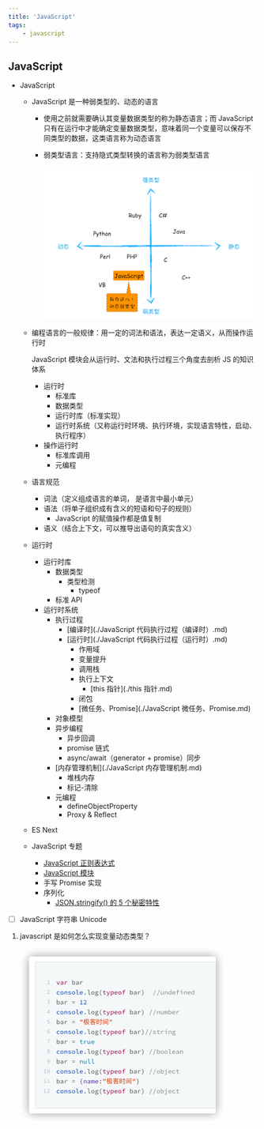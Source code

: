 ```yaml
---
title: 'JavaScript'
tags:
	- javascript
---
```


## JavaScript

- JavaScript
  - JavaScript 是一种弱类型的、动态的语言
    - 使用之前就需要确认其变量数据类型的称为静态语言；而 JavaScript 只有在运行中才能确定变量数据类型，意味着同一个变量可以保存不同类型的数据，这类语言称为动态语言
    
    - 弱类型语言：支持隐式类型转换的语言称为弱类型语言
    
      <img src="${images}/36f0f5bdce0a6d8c36cbb8a76931cff0.png" alt="img" style="zoom:50%;" />
    
  - 编程语言的一般规律：用一定的词法和语法，表达一定语义，从而操作运行时

    JavaScript 模块会从运行时、文法和执行过程三个角度去剖析 JS 的知识体系

    - 运行时
      - 标准库
      - 数据类型
      - 运行时库（标准实现）
      - 运行时系统（又称运行时环境、执行环境，实现语言特性，启动、执行程序）
    - 操作运行时
      - 标准库调用
      - 元编程

  - 语言规范
    - 词法（定义组成语言的单词， 是语言中最小单元）
    - 语法（将单子组织成有含义的短语和句子的规则）
      - JavaScript 的赋值操作都是值复制
    - 语义（结合上下文，可以推导出语句的真实含义）
    
  - 运行时
    - 运行时库
      - 数据类型
        - 类型检测
          - typeof
      - 标准 API
    - 运行时系统
      - 执行过程
        - [编译时](./JavaScript 代码执行过程（编译时）.md)
        - [运行时](./JavaScript 代码执行过程（运行时）.md)
          - 作用域
          - 变量提升
          - 调用栈
          - 执行上下文
            - [this 指针](./this 指针.md)
          - 闭包
          - [微任务、Promise](./JavaScript 微任务、Promise.md)
      - 对象模型
      - 异步编程
        - 异步回调
        - promise 链式
        - async/await（generator + promise）同步
      - [内存管理机制](./JavaScript 内存管理机制.md)
        - 堆栈内存
        - 标记-清除
      - 元编程
        - defineObjectProperty
        - Proxy & Reflect
    
  - ES Next

  - JavaScript 专题
    - [JavaScript 正则表达式](./JavaScript%20正则表达式.md)
    - [JavaScript 模块](./JavaScript%20模块.md)
    - 手写 Promise 实现
    - 序列化
      - [JSON.stringify() 的 5 个秘密特性](https://medium.com/javascript-in-plain-english/5-secret-features-of-json-stringify-c699340f9f27)



- [ ] JavaScript 字符串 Unicode

1. javascript 是如何怎么实现变量动态类型？

   <img src="${images}/image-20210602215811015.png" alt="image-20210602215811015" style="zoom:50%;" />
